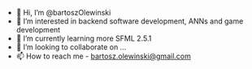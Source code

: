 - 👋 Hi, I’m @bartoszOlewinski
- 👀 I’m interested in backend software development, ANNs and game development
- 🌱 I’m currently learning more SFML 2.5.1
- 💞️ I’m looking to collaborate on ...
- 📫 How to reach me - bartosz.olewinski@gmail.com

<!---
bartoszOlewinski/bartoszOlewinski is a ✨ special ✨ repository because its `README.md` (this file) appears on your GitHub profile.
You can click the Preview link to take a look at your changes.
--->
